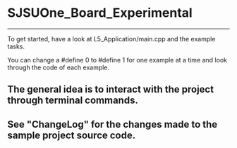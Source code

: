 # SJSUOne_Board_Experimental

-----------------------------------------------------------------------------
To get started, have a look at L5_Application/main.cpp and the example tasks.

You can change a #define 0 to #define 1 for one example at a time and look
through the code of each example.

The general idea is to interact with the project through terminal commands.
-----------------------------------------------------------------------------
See "ChangeLog" for the changes made to the sample project source code.
-----------------------------------------------------------------------------
